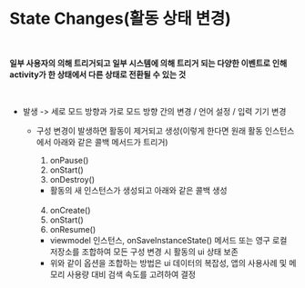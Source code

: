 # State Changes(활동 상태 변경)

<br>

**일부 사용자의 의해 트리거되고 일부 시스템에 의해 트리거 되는 다양한 이벤트로 인해 activity가 한 상태에서 다른 상태로 전환될 수 있는 것**

<br>

* 발생 -> 세로 모드 방향과 가로 모드 방향 간의 변경 / 언어 설정 / 입력 기기 변경

  * 구성 변경이 발생하면 활동이 제거되고 생성(이렇게 한다면 원래 활동 인스턴스에서 아래와 같은 콜백 메서드가 트리거)
    1. onPause()
    2. onStart()
    3. onDestroy()
    * 활동의 새 인스턴스가 생성되고 아래와 같은 콜백 생성
    
    <br>
    
    4. onCreate()
    5. onStart()
    6. onResume()

    * viewmodel 인스턴스, onSaveInstanceState() 메서드 또는 영구 로컬 저장소를 조합하여 모든 구성 변경 시 활동의 ui 상태 보존
    * 위와 같이 옵션을 조합하는 방법은 ui 데이터의 복잡성, 앱의 사용사례 및 메모리 사용량 대비 검색 속도를 고려하여 결정